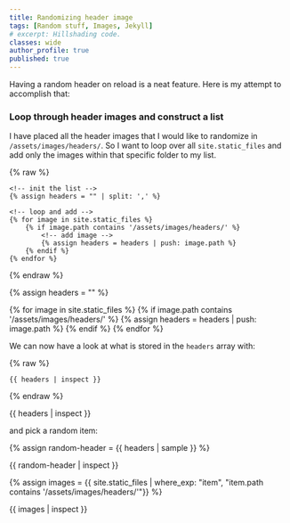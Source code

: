 ```yaml
---
title: Randomizing header image
tags: [Random stuff, Images, Jekyll]
# excerpt: Hillshading code.
classes: wide
author_profile: true
published: true
---
```


Having a random header on reload is a neat feature. Here is my attempt to accomplish that:

### Loop through header images and construct a list

I have placed all the header images that I would like to randomize in ``/assets/images/headers/``. So I want to loop over all ``site.static_files`` and add only the images within that specific folder to my list.

{% raw %}
```liquid
<!-- init the list -->
{% assign headers = "" | split: ',' %}

<!-- loop and add -->
{% for image in site.static_files %}
    {% if image.path contains '/assets/images/headers/' %}
        <!-- add image -->
        {% assign headers = headers | push: image.path %}
    {% endif %}
{% endfor %}
```
{% endraw %}

{% assign headers = "" %}

{% for image in site.static_files %}
    {% if image.path contains '/assets/images/headers/' %}
        {% assign headers = headers | push: image.path %}
    {% endif %}
{% endfor %}

We can now have a look at what is stored in the ``headers`` array with:

{% raw %}
```liquid
{{ headers | inspect }}
```
{% endraw %}

{{ headers | inspect }}

and pick a random item:

{% assign random-header = {{ headers | sample }} %}

{{ random-header | inspect }}

{% assign images = {{ site.static_files | where_exp: "item", "item.path contains '/assets/images/headers/'"}} %}

{{ images | inspect }}



